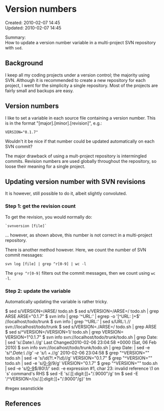 Version numbers
===============

Created: 2010-02-07 14:45  
Updated: 2010-02-07 14:45

Summary:  
How to update a version number variable in a multi-project SVN repository with
`sed`.

Background
----------

I keep all my coding projects under a version control; the majority using SVN.
Although it is recommended to create a new repository for each project, I went
for the simplicity a single repository. Most of the projects are fairly small
and backups are easy.

Version numbers
---------------

I like to set a variable in each source file containing a version number. This
is in the format "[major].[minor].[revision]", e.g.:

    VERSION="0.1.7"

Wouldn't it be nice if that number could be updated automatically on each SVN
commit?

The major drawback of using a mult-project repository is intermingled commits.
Revision numbers are used globally throughout the repository, so loose their
meaning for a single project.

Updating version number with SVN revisions
------------------------------------------

It is however, still possible to do it, albeit slightly convoluted.

### Step 1: get the revision count

To get the revision, you would normally do:

    `svnversion [file]`

... however, as shown above, this number is not correct in a multi-project
repository.

There is another method however. Here, we count the number of SVN commit
messages:

    svn log [file] | grep ^r[0-9] | wc -l

The `grep ^r[0-9]` filters out the commit messages, then we count using `wc -l`.


### Step 2: update the variable

Automatically updating the variable is rather tricky.

$ sed s/VERSION=/ARSE/ todo.sh
$ sed s/VERSION=/ARSE=/ todo.sh | grep ARSE
ARSE="0.1.7"
$ svn info | grep '^URL:' | egrep -o '[^URL: ]+$'
//localhost/todo/trunk
$ svn info | grep '^URL:' | sed s/URL:\ //
svn://localhost/todo/trunk
$ sed s/VERSION=*.*/ARSE=/ todo.sh | grep ARSE
$ sed s/\^VERSION=/VERSION=1/ todo.sh | grep VERSION=
VERSION=1"0.1.7"
$ svn info svn://localhost/todo/trunk/todo.sh | grep Date: | sed 's/.Date:\ //g'
Last Changed2010-02-06 23:04:58 +0000 (Sat, 06 Feb 2010)
$ svn info svn://localhost/todo/trunk/todo.sh | grep Date: | sed -e 's/^.*Date:\ //g' -e 's/\ +.*//g'
2010-02-06 23:04:58
$ grep "^VERSION=\"" todo.sh | sed -e 's/\d(?!.*?\d)//g'
VERSION="0.1.7"
$ grep "^VERSION=\"" todo.sh | sed -e 's/[0-9](?!\.*?[0-9])/9/g'
VERSION="0.1.7"
$ grep "^VERSION=\"" todo.sh | sed -e 's/[0-9]([^0-9]*)$/80\1/'
sed: -e expression #1, char 23: invalid reference \1 on `s' command's RHS
$ sed -E 's/\.[[:digit:]]+"/.9000"/g' tm
$ sed -E '/^VERSION=/{s/\.[[:digit:]]+"/.9000"/g}' tm

#regex seanstickle

References
----------
[1]: http://www.keenertech.com/articles/2009/06/25/using_svn_revision_in_app
[2]: http://ayaz.wordpress.com/2006/10/24/re-sed-tee-“search-replace-and-commit-back”/
[3]: http://hacktux.com/bash/function
